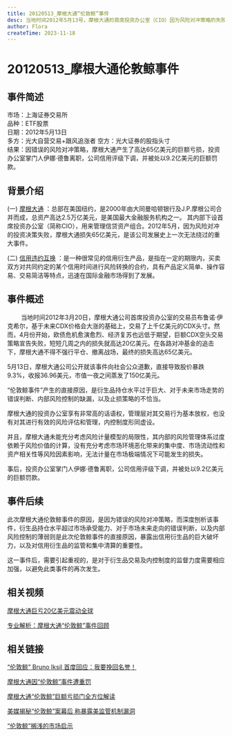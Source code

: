 ```yaml
---
title: 20120513_摩根大通“伦敦鲸”事件
desc: 当地时间2012年5月13号，摩根大通的首席投资办公室（CIO）因为风险对冲策略的失败，导致短短6周之内产生20亿美元的亏损，因其交易员被成为“伦敦鲸”，该事件也因此被成为“伦敦鲸事件”。该事件导致摩根大通的股价从每股40.7跌到36.96，总体损失高达65亿美元。
author: Flora
createTime: 2023-11-18
---
```


# 20120513_摩根大通伦敦鲸事件

## 事件简述
市场：上海证券交易所  
品种：ETF股票  
日期：2012年5月13日  
多方：光大自营交易+跟风追涨者
空方：光大证券的股指头寸  
结果：因错误的风险对冲策略，摩根大通产生了高达65亿美元的巨额亏损，投资办公室掌门人伊娜·德鲁离职，公司信用评级下调，并被处以9.2亿美元的巨额罚款。 


## 背景介绍

(一) [摩根大通](https://baike.baidu.com/item/%E6%91%A9%E6%A0%B9%E5%A4%A7%E9%80%9A?fromModule=lemma_search-box#8) ：总部在美国纽约，是2000年由大同曼哈顿银行及J.P.摩根公司合并而成，总资产高达2.5万亿美元，是美国最大金融服务机构之一。 其内部下设首席投资办公室（简称CIO），用来管理信贷资产组合。2012年5月，因为风险对冲的投资决策失败，摩根大通损失65亿美元，是该公司发展史上一次无法绕过的重大事件。

(二) [信用违约互换](https://baike.baidu.com/item/%E4%BF%A1%E7%94%A8%E8%BF%9D%E7%BA%A6%E4%BA%92%E6%8D%A2?fromModule=lemma_search-box) ：是一种很常见的信用衍生产品，是指在一定的期限内，买卖双方对共同约定的某个信用时间进行风险转换的合约，具有产品定义简单、操作容易、交易简洁等特点，迅速在国际金融市场得到了发展。

## 事件概述
　　
当地时间2012年3月20日，摩根大通公司首席投资办公室的交易员布鲁诺·伊克希尔，基于未来CDX价格会大涨的基础上，交易了上千亿美元的CDX头寸。然而，4月份开始，欧债危机愈演愈烈、经济复苏也远低于期望，巨额CDX空头交易策略宣告失败，短短几周之内的损失就高达20亿美元。在各路对冲基金的追击下，摩根大通不得不强行平仓、撤离战场，最终的损失高达65亿美元。

5月13日，摩根大通公司公开就该事件向社会公众道歉，直接导致股价暴跌9.3%，收报36.96美元，市值一夜之间蒸发了150亿美元。

“伦敦鲸事件”产生的直接原因，是衍生品持仓水平过于巨大、对于未来市场走势的错误判断、内部风险控制的缺漏，以及止损策略的不恰当。

摩根大通的投资办公室享有非常高的话语权，管理层对其交易行为基本放权，也没有对其进行有效的风险评估和管理，内控制度形同虚设。

并且，摩根大通未能充分考虑风险计量模型的局限性，其内部的风险管理体系过度依赖于风险价值的计算，没有充分考虑市场环境恶化带来的集中度、市场流动性和资产相关性等风险因素影响，无法计量在市场极端情况下可能发生的损失。

事后，投资办公室掌门人伊娜·德鲁离职，公司信用评级下调，并被处以9.2亿美元的巨额罚款。

## 事件后续

此次摩根大通伦敦鲸事件的原因，是因为错误的风险对冲策略，而深度刨析该事件，衍生品持仓水平超过市场承受能力、对于市场未来走向的错误判断，以及内部风险控制的薄弱则是此次伦敦鲸事件的直接原因，暴露出信用衍生品的巨大破坏力，以及对信用衍生品的监管和集中清算的重要性。

这一事件后，需要引起重视的，是对于衍生品交易及内控制度的监督力度需要相应加强，以避免此类事件的再次发生。
	
## 相关视频
[摩根大通巨亏20亿美元震动全球](https://finance.eastmoney.com/news/1345,20120512205334865.html )
			
[专业解析：摩根大通“伦敦鲸”事件回顾](https://www.bilibili.com/video/BV1KD4y127gt/)
　　
## 相关链接
[“伦敦鲸” Bruno Iksil 首度回应：我要挽回名誉！](https://m.jiemian.com/article/1165806.html)
			 
[摩根大通因“伦敦鲸”事件遭重罚](http://m.ldnews.cn/pcarticle/235306?mobile)
			 
[摩根大通“伦敦鲸”巨额亏损门全方位解读](http://finance.sina.com.cn/world/20120512/025312050355.shtml)
			 
[美媒揭秘“伦敦鲸”案幕后 称暴露美监管机制漏洞](https://www.chinanews.com/fortune/2013/08-19/5178713.shtml)
			 
[“伦敦鲸”搁浅的市场启示](https://finance.ifeng.com/stock/special/JPMorganjk/20120521/6489702.shtml)
